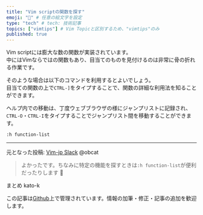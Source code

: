 ```yaml
---
title: "Vim scriptの関数を探す"
emoji: "💨" # 任意の絵文字を設定
type: "tech" # tech: 技術記事
topics: ["vimtips"] # Vim Topicと区別するため、"vimtips"のみ
published: true
---
```


Vim scriptには膨大な数の関数が実装されています。  
中にはVimならではの関数もあり、目当てのものを見付けるのは非常に骨の折れる作業です。  

そのような場合は以下のコマンドを利用するとよいでしょう。  
目当ての関数の上で`CTRL-]`をタイプすることで、関数の詳細な利用法を知ることができます。  

ヘルプ内での移動は、丁度ウェブブラウザの様にジャンプリストに記録され、`CTRL-O`・`CTRL-I`をタイプすることでジャンプリスト間を移動することができます。  

```vim
:h function-list
```

-------------------------------------------------------------------------------
元となった投稿: [Vim-jp Slack](https://vim-jp.org/slacklog/CJMV3MSLR/2021/02/#ts-1613726265.328000) @obcat
> よかったです。ちなみに特定の機能を探すときは`:h function-list`が便利だったりします 🔎

まとめ kato-k

この記事は[Github](https://github.com/kato-k/vim-tips)上で管理されています。情報の加筆・修正・記事の追加を歓迎します。
